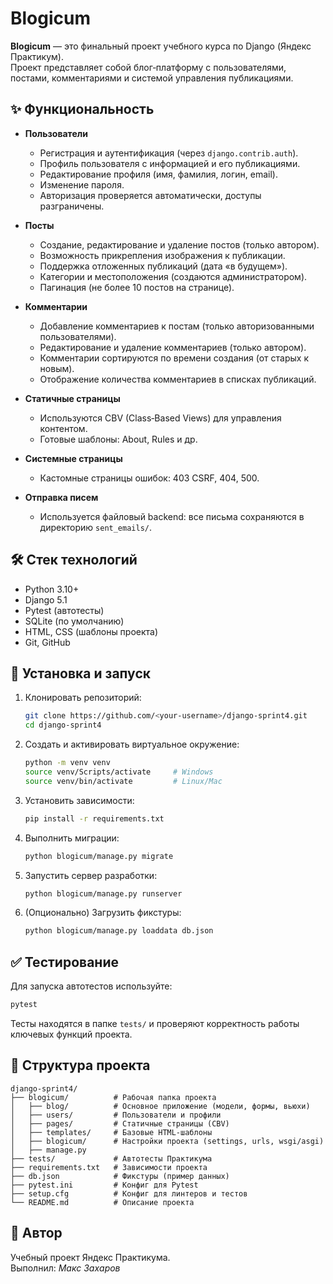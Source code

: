 # Blogicum

**Blogicum** — это финальный проект учебного курса по Django (Яндекс Практикум).  
Проект представляет собой блог‑платформу с пользователями, постами, комментариями и системой управления публикациями.

## ✨ Функциональность

- **Пользователи**
  - Регистрация и аутентификация (через `django.contrib.auth`).
  - Профиль пользователя с информацией и его публикациями.
  - Редактирование профиля (имя, фамилия, логин, email).
  - Изменение пароля.
  - Авторизация проверяется автоматически, доступы разграничены.

- **Посты**
  - Создание, редактирование и удаление постов (только автором).
  - Возможность прикрепления изображения к публикации.
  - Поддержка отложенных публикаций (дата «в будущем»).
  - Категории и местоположения (создаются администратором).
  - Пагинация (не более 10 постов на странице).

- **Комментарии**
  - Добавление комментариев к постам (только авторизованными пользователями).
  - Редактирование и удаление комментариев (только автором).
  - Комментарии сортируются по времени создания (от старых к новым).
  - Отображение количества комментариев в списках публикаций.

- **Статичные страницы**
  - Используются CBV (Class‑Based Views) для управления контентом.
  - Готовые шаблоны: About, Rules и др.

- **Системные страницы**
  - Кастомные страницы ошибок: 403 CSRF, 404, 500.

- **Отправка писем**
  - Используется файловый backend: все письма сохраняются в директорию `sent_emails/`.

## 🛠️ Стек технологий

- Python 3.10+  
- Django 5.1  
- Pytest (автотесты)  
- SQLite (по умолчанию)  
- HTML, CSS (шаблоны проекта)  
- Git, GitHub  

## 🚀 Установка и запуск

1. Клонировать репозиторий:
   ```bash
   git clone https://github.com/<your-username>/django-sprint4.git
   cd django-sprint4
   ```

2. Создать и активировать виртуальное окружение:
   ```bash
   python -m venv venv
   source venv/Scripts/activate     # Windows
   source venv/bin/activate         # Linux/Mac
   ```

3. Установить зависимости:
   ```bash
   pip install -r requirements.txt
   ```

4. Выполнить миграции:
   ```bash
   python blogicum/manage.py migrate
   ```

5. Запустить сервер разработки:
   ```bash
   python blogicum/manage.py runserver
   ```

6. (Опционально) Загрузить фикстуры:
   ```bash
   python blogicum/manage.py loaddata db.json
   ```

## ✅ Тестирование

Для запуска автотестов используйте:

```bash
pytest
```

Тесты находятся в папке `tests/` и проверяют корректность работы ключевых функций проекта.

## 📂 Структура проекта

```
django-sprint4/
├── blogicum/          # Рабочая папка проекта
│   ├── blog/          # Основное приложение (модели, формы, вьюхи)
│   ├── users/         # Пользователи и профили
│   ├── pages/         # Статичные страницы (CBV)
│   ├── templates/     # Базовые HTML-шаблоны
│   ├── blogicum/      # Настройки проекта (settings, urls, wsgi/asgi)
│   ├── manage.py
├── tests/             # Автотесты Практикума
├── requirements.txt   # Зависимости проекта
├── db.json            # Фикстуры (пример данных)
├── pytest.ini         # Конфиг для Pytest
├── setup.cfg          # Конфиг для линтеров и тестов
└── README.md          # Описание проекта
```

## 👤 Автор

Учебный проект Яндекс Практикума.  
Выполнил: *Макс Захаров*

